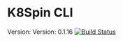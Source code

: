 # K8Spin CLI
Version: Version: 0.1.16
[![Build Status](https://travis-ci.org/k8spin/k8spin_cli.svg?branch=master)](https://travis-ci.org/k8spin/k8spin_cli)